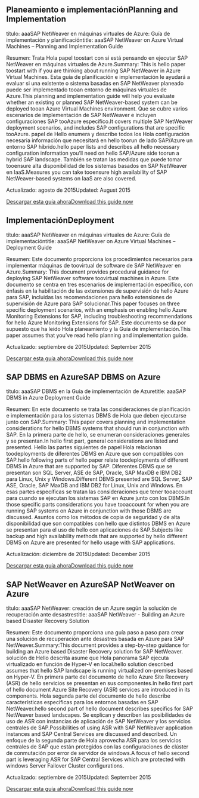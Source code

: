 
## <a name="planning-and-implementation"></a><span data-ttu-id="170f0-101">Planeamiento e implementación</span><span class="sxs-lookup"><span data-stu-id="170f0-101">Planning and Implementation</span></span>
<span data-ttu-id="170f0-102">título: aaaSAP NetWeaver en máquinas virtuales de Azure: Guía de implementación y planificación</span><span class="sxs-lookup"><span data-stu-id="170f0-102">title: aaaSAP NetWeaver on Azure Virtual Machines – Planning and Implementation Guide</span></span>

<span data-ttu-id="170f0-103">Resumen: Trata Hola papel toostart con si está pensando en ejecutar SAP NetWeaver en máquinas virtuales de Azure.</span><span class="sxs-lookup"><span data-stu-id="170f0-103">Summary: This is hello paper toostart with if you are thinking about running SAP NetWeaver in Azure Virtual Machines.</span></span> <span data-ttu-id="170f0-104">Esta guía de planificación e implementación le ayudará a evaluar si una existente o sistema basadas en SAP NetWeaver planeado puede ser implementado tooan entorno de máquinas virtuales de Azure.</span><span class="sxs-lookup"><span data-stu-id="170f0-104">This planning and implementation guide will help you evaluate whether an existing or planned SAP NetWeaver-based system can be deployed tooan Azure Virtual Machines environment.</span></span> <span data-ttu-id="170f0-105">Que se cubre varios escenarios de implementación de SAP NetWeaver e incluyen configuraciones SAP tooAzure específico.</span><span class="sxs-lookup"><span data-stu-id="170f0-105">It covers multiple SAP NetWeaver deployment scenarios, and includes SAP configurations that are specific tooAzure.</span></span> <span data-ttu-id="170f0-106">papel de Hello enumera y describe todos los Hola configuración necesaria información que necesitará en hello toorun de lado SAP/Azure un entorno SAP híbrido.</span><span class="sxs-lookup"><span data-stu-id="170f0-106">hello paper lists and describes all hello necessary configuration information you’ll need on hello SAP/Azure side toorun a hybrid SAP landscape.</span></span> <span data-ttu-id="170f0-107">También se tratan las medidas que puede tomar tooensure alta disponibilidad de los sistemas basados en SAP NetWeaver en IaaS.</span><span class="sxs-lookup"><span data-stu-id="170f0-107">Measures you can take tooensure high availability of SAP NetWeaver-based systems on IaaS are also covered.</span></span>

<span data-ttu-id="170f0-108">Actualizado: agosto de 2015</span><span class="sxs-lookup"><span data-stu-id="170f0-108">Updated: August 2015</span></span>

[<span data-ttu-id="170f0-109">Descargar esta guía ahora</span><span class="sxs-lookup"><span data-stu-id="170f0-109">Download this guide now</span></span>](http://go.microsoft.com/fwlink/?LinkId=397963)

## <a name="deployment"></a><span data-ttu-id="170f0-110">Implementación</span><span class="sxs-lookup"><span data-stu-id="170f0-110">Deployment</span></span>
<span data-ttu-id="170f0-111">título: aaaSAP NetWeaver en máquinas virtuales de Azure: Guía de implementación</span><span class="sxs-lookup"><span data-stu-id="170f0-111">title: aaaSAP NetWeaver on Azure Virtual Machines – Deployment Guide</span></span>

<span data-ttu-id="170f0-112">Resumen: Este documento proporciona los procedimientos necesarios para implementar máquinas de toovirtual de software de SAP NetWeaver en Azure.</span><span class="sxs-lookup"><span data-stu-id="170f0-112">Summary: This document provides procedural guidance for deploying SAP NetWeaver software toovirtual machines in Azure.</span></span> <span data-ttu-id="170f0-113">Este documento se centra en tres escenarios de implementación específico, con énfasis en la habilitación de las extensiones de supervisión de hello Azure para SAP, incluidas las recomendaciones para hello extensiones de supervisión de Azure para SAP solucionar.</span><span class="sxs-lookup"><span data-stu-id="170f0-113">This paper focuses on three specific deployment scenarios, with an emphasis on enabling hello Azure Monitoring Extensions for SAP, including troubleshooting recommendations for hello Azure Monitoring Extensions for SAP.</span></span> <span data-ttu-id="170f0-114">Este documento se da por supuesto que ha leído Hola planeamiento y la Guía de implementación.</span><span class="sxs-lookup"><span data-stu-id="170f0-114">This paper assumes that you’ve read hello planning and implementation guide.</span></span>

<span data-ttu-id="170f0-115">Actualizado: septiembre de 2015</span><span class="sxs-lookup"><span data-stu-id="170f0-115">Updated: September 2015</span></span>

[<span data-ttu-id="170f0-116">Descargar esta guía ahora</span><span class="sxs-lookup"><span data-stu-id="170f0-116">Download this guide now</span></span>](http://go.microsoft.com/fwlink/?LinkId=397964)

## <a name="sap-dbms-on-azure"></a><span data-ttu-id="170f0-117">SAP DBMS en Azure</span><span class="sxs-lookup"><span data-stu-id="170f0-117">SAP DBMS on Azure</span></span>
<span data-ttu-id="170f0-118">título: aaaSAP DBMS en la Guía de implementación de Azure</span><span class="sxs-lookup"><span data-stu-id="170f0-118">title: aaaSAP DBMS in Azure Deployment Guide</span></span>

<span data-ttu-id="170f0-119">Resumen: En este documento se trata las consideraciones de planificación e implementación para los sistemas DBMS de Hola que deben ejecutarse junto con SAP.</span><span class="sxs-lookup"><span data-stu-id="170f0-119">Summary: This paper covers planning and implementation considerations for hello DBMS systems that should run in conjunction with SAP.</span></span> <span data-ttu-id="170f0-120">En la primera parte de hello, se enumeran consideraciones generales y se presentan.</span><span class="sxs-lookup"><span data-stu-id="170f0-120">In hello first part, general considerations are listed and presented.</span></span> <span data-ttu-id="170f0-121">Hello las partes siguientes de papel Hola relacionan toodeployments de diferentes DBMS en Azure que son compatibles con SAP.</span><span class="sxs-lookup"><span data-stu-id="170f0-121">hello following parts of hello paper relate toodeployments of different DBMS in Azure that are supported by SAP.</span></span> <span data-ttu-id="170f0-122">Diferentes DBMS que se presentan son SQL Server, ASE de SAP, Oracle, SAP MaxDB e IBM DB2 para Linux, Unix y Windows.</span><span class="sxs-lookup"><span data-stu-id="170f0-122">Different DBMS presented are SQL Server, SAP ASE, Oracle, SAP MaxDB and IBM DB2 for Linux, Unix and Windows.</span></span> <span data-ttu-id="170f0-123">En esas partes específicas se tratan las consideraciones que tener tooaccount para cuando se ejecutan los sistemas SAP en Azure junto con los DBMS.</span><span class="sxs-lookup"><span data-stu-id="170f0-123">In those specific parts considerations you have tooaccount for when you are running SAP systems on Azure in conjunction with those DBMS are discussed.</span></span> <span data-ttu-id="170f0-124">Asuntos como los métodos de copia de seguridad y de alta disponibilidad que son compatibles con hello que distintos DBMS en Azure se presentan para el uso de hello con aplicaciones de SAP.</span><span class="sxs-lookup"><span data-stu-id="170f0-124">Subjects like backup and high availability methods that are supported by hello different DBMS on Azure are presented for hello usage with SAP applications.</span></span>

<span data-ttu-id="170f0-125">Actualización: diciembre de 2015</span><span class="sxs-lookup"><span data-stu-id="170f0-125">Updated: December 2015</span></span>

[<span data-ttu-id="170f0-126">Descargar esta guía ahora</span><span class="sxs-lookup"><span data-stu-id="170f0-126">Download this guide now</span></span>](http://go.microsoft.com/fwlink/?LinkId=397965)

## <a name="sap-netweaver-on-azure"></a><span data-ttu-id="170f0-127">SAP NetWeaver en Azure</span><span class="sxs-lookup"><span data-stu-id="170f0-127">SAP NetWeaver on Azure</span></span>
<span data-ttu-id="170f0-128">título: aaaSAP NetWeaver: creación de un Azure según la solución de recuperación ante desastres</span><span class="sxs-lookup"><span data-stu-id="170f0-128">title: aaaSAP NetWeaver - Building an Azure based Disaster Recovery Solution</span></span>

<span data-ttu-id="170f0-129">Resumen: Este documento proporciona una guía paso a paso para crear una solución de recuperación ante desastres basada en Azure para SAP NetWeaver.</span><span class="sxs-lookup"><span data-stu-id="170f0-129">Summary:This document provides a step-by-step guidance for building an Azure based Disaster Recovery solution for SAP NetWeaver.</span></span> <span data-ttu-id="170f0-130">solución de Hello descrita asume que Hola panorama SAP ejecuta virtualizado en función de Hyper-V en local.</span><span class="sxs-lookup"><span data-stu-id="170f0-130">hello solution described assumes that hello SAP landscape is running virtualized on-premises based on Hyper-V.</span></span> <span data-ttu-id="170f0-131">En primera parte del documento de hello Azure Site Recovery (ASR) de hello servicios se presentan en sus componentes.</span><span class="sxs-lookup"><span data-stu-id="170f0-131">In hello first part of hello document Azure Site Recovery (ASR) services are introduced in its components.</span></span> <span data-ttu-id="170f0-132">Hola segunda parte del documento de hello describe características específicas para los entornos basadas en SAP NetWeaver.</span><span class="sxs-lookup"><span data-stu-id="170f0-132">hello second part of hello document describes specifics for SAP NetWeaver based landscapes.</span></span> <span data-ttu-id="170f0-133">Se explican y describen las posibilidades de uso de ASR con instancias de aplicación de SAP NetWeaver y los servicios centrales de SAP.</span><span class="sxs-lookup"><span data-stu-id="170f0-133">Possibilities of using ASR with SAP NetWeaver application instances and SAP Central Services are discussed and described.</span></span> <span data-ttu-id="170f0-134">Un enfoque de la segunda parte de Hola aprovecha ASR para los servicios centrales de SAP que están protegidos con las configuraciones de clúster de conmutación por error de servidor de windows.</span><span class="sxs-lookup"><span data-stu-id="170f0-134">A focus of hello second part is leveraging ASR for SAP Central Services which are protected with windows Server Failover Cluster configurations.</span></span>

<span data-ttu-id="170f0-135">Actualizado: septiembre de 2015</span><span class="sxs-lookup"><span data-stu-id="170f0-135">Updated: September 2015</span></span>

[<span data-ttu-id="170f0-136">Descargar esta guía ahora</span><span class="sxs-lookup"><span data-stu-id="170f0-136">Download this guide now</span></span>](http://go.microsoft.com/fwlink/?LinkID=521971)

